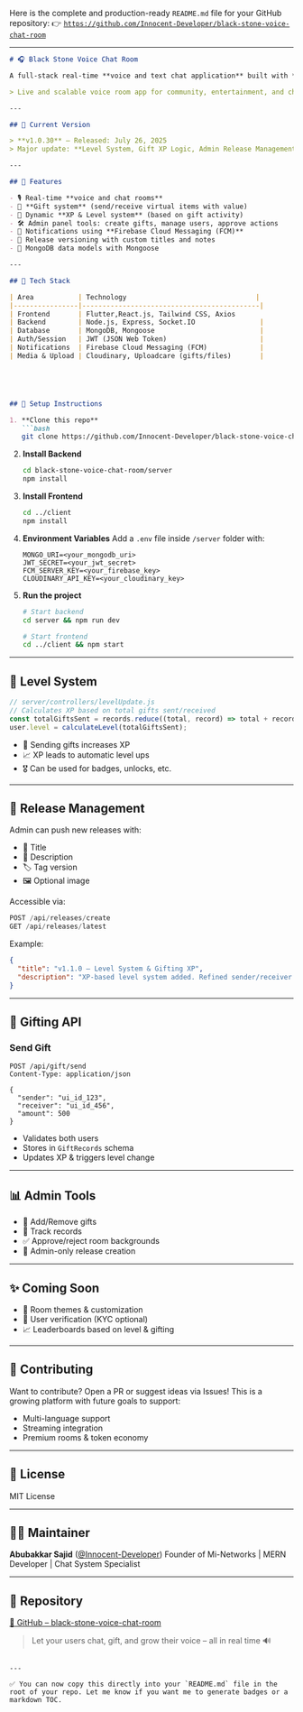 Here is the complete and production-ready `README.md` file for your GitHub repository:
👉 [`https://github.com/Innocent-Developer/black-stone-voice-chat-room`](https://github.com/Innocent-Developer/black-stone-voice-chat-room)

---

```md
# 🎧 Black Stone Voice Chat Room

A full-stack real-time **voice and text chat application** built with **Node.js**, **React**, **MongoDB**, and **Socket.IO**. This project includes user interactions, room systems, gift functionality, level systems, admin tools, and release management – all tailored for a modern voice chat experience.

> Live and scalable voice room app for community, entertainment, and chat engagement.

---

## 🔖 Current Version

> **v1.0.30** – Released: July 26, 2025  
> Major update: **Level System, Gift XP Logic, Admin Release Management**

---

## 🚀 Features

- 🎙️ Real-time **voice and chat rooms**
- 🎁 **Gift system** (send/receive virtual items with value)
- 🧠 Dynamic **XP & Level system** (based on gift activity)
- 🛠 Admin panel tools: create gifts, manage users, approve actions
- 📲 Notifications using **Firebase Cloud Messaging (FCM)**
- 🎉 Release versioning with custom titles and notes
- 🧾 MongoDB data models with Mongoose

---

## 🧬 Tech Stack

| Area           | Technology                                |
|----------------|--------------------------------------------|
| Frontend       | Flutter,React.js, Tailwind CSS, Axios              |
| Backend        | Node.js, Express, Socket.IO                |
| Database       | MongoDB, Mongoose                          |
| Auth/Session   | JWT (JSON Web Token)                       |
| Notifications  | Firebase Cloud Messaging (FCM)             |
| Media & Upload | Cloudinary, Uploadcare (gifts/files)       |





## 🧪 Setup Instructions

1. **Clone this repo**
   ```bash
   git clone https://github.com/Innocent-Developer/black-stone-voice-chat-room.git
````

2. **Install Backend**

   ```bash
   cd black-stone-voice-chat-room/server
   npm install
   ```

3. **Install Frontend**

   ```bash
   cd ../client
   npm install
   ```

4. **Environment Variables**
   Add a `.env` file inside `/server` folder with:

   ```
   MONGO_URI=<your_mongodb_uri>
   JWT_SECRET=<your_jwt_secret>
   FCM_SERVER_KEY=<your_firebase_key>
   CLOUDINARY_API_KEY=<your_cloudinary_key>
   ```

5. **Run the project**

   ```bash
   # Start backend
   cd server && npm run dev

   # Start frontend
   cd ../client && npm start
   ```

---

## 🧠 Level System

```ts
// server/controllers/levelUpdate.js
// Calculates XP based on total gifts sent/received
const totalGiftsSent = records.reduce((total, record) => total + record.amount, 0);
user.level = calculateLevel(totalGiftsSent);
```

* 🎁 Sending gifts increases XP
* 📈 XP leads to automatic level ups
* 🎖️ Can be used for badges, unlocks, etc.

---

## 🔄 Release Management

Admin can push new releases with:

* 📌 Title
* 📝 Description
* 🏷 Tag version
* 🖼️ Optional image

Accessible via:

```js
POST /api/releases/create
GET /api/releases/latest
```

Example:

```json
{
  "title": "v1.1.0 – Level System & Gifting XP",
  "description": "XP-based level system added. Refined sender/receiver logic."
}
```

---

## 🎁 Gifting API

### Send Gift

```http
POST /api/gift/send
Content-Type: application/json

{
  "sender": "ui_id_123",
  "receiver": "ui_id_456",
  "amount": 500
}
```

* Validates both users
* Stores in `GiftRecords` schema
* Updates XP & triggers level change

---

## 📊 Admin Tools

* 🎁 Add/Remove gifts
* 🧾 Track records
* ✅ Approve/reject room backgrounds
* 🧰 Admin-only release creation

---

## ✨ Coming Soon

* 🎨 Room themes & customization
* 🪪 User verification (KYC optional)
* 📈 Leaderboards based on level & gifting

---

## 🤝 Contributing

Want to contribute? Open a PR or suggest ideas via Issues!
This is a growing platform with future goals to support:

* Multi-language support
* Streaming integration
* Premium rooms & token economy

---

## 📄 License

MIT License

---

## 👨‍💻 Maintainer

**Abubakkar Sajid** ([@Innocent-Developer](https://github.com/Innocent-Developer))
Founder of Mi-Networks | MERN Developer | Chat System Specialist

---

## 📎 Repository

[🔗 GitHub – black-stone-voice-chat-room](https://github.com/Innocent-Developer/black-stone-voice-chat-room)

> Let your users chat, gift, and grow their voice – all in real time 🔊

```

---

✅ You can now copy this directly into your `README.md` file in the root of your repo. Let me know if you want me to generate badges or a markdown TOC.
```
